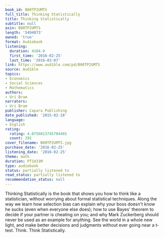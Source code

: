 ```yaml
---
book_id: B00TP2UMTS
full_title: Thinking Statistically
title: Thinking Statistically
subtitle: null
asin: B00TP2UMTS
length: '5494073'
owned: 'true'
format: Audiobook
listening:
  duration: 4104.0
  first_time: '2016-02-25'
  last_time: '2016-03-07'
link: https://www.audible.com/pd/B00TP2UMTS
source: Audible
topics:
- Economics
- Social Sciences
- Mathematics
authors:
- Uri Bram
narrators:
- Uri Bram
publisher: Capara Publishing
date_published: '2015-02-18'
language:
- English
rating:
  rating: 4.0756013745704465
  count: 291
cover_filename: B00TP2UMTS.jpg
purchase_date: '2016-02-25'
listening_date: '2016-02-25'
theme: math
duration: PT1H31M
type: audiobook
status: partially listened to
read_status: partially listened to
recommendation_status: null
---
```

Thinking Statistically is the book that shows you how to think like a statistician, without worrying about formal statistical techniques. Along the way we learn how selection bias can explain why your boss doesn't know he sucks (even when everyone else does); how to use Bayes' theorem to decide if your partner is cheating on you; and why Mark Zuckerberg should never be used as an example for anything. See the world in a whole new light, and make better decisions and judgments without ever going near a t-test.
Think. Think Statistically.
